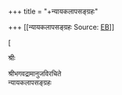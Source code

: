 +++
title = "+न्यायकलापसङ्ग्रहः"

+++
[[न्यायकलापसङ्ग्रहः	Source: [EB](https://www.ebharatisampat.in/read_chapter?bookid=ODkxNDUzNDgxODQwNDA0)]]

\[

श्रीः

श्रीभगवद्रामानुजविरचिते  
न्यायकलापसङ्ग्रहः  
